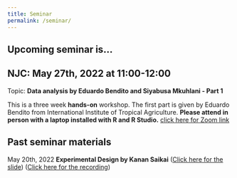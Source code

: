 ```yaml
---
title: Seminar
permalink: /seminar/
--- 
```


## Upcoming seminar is...

## NJC: May 27th, 2022 at 11:00-12:00

Topic: **Data analysis by Eduardo Bendito and Siyabusa Mkuhlani - Part 1**

This is a three week **hands-on** workshop. The first part is given by Eduardo Bendito from International Institute of Tropical Agriculture. **Please attend in person with a laptop installed with R and R Studio.** [click here for Zoom link](https://us02web.zoom.us/j/83183130865?pwd=MHJPWXZrckJMVDZqOGlvdnpjV1R1QT09)





## Past seminar materials

May 20th, 2022 **Experimental Design by Kanan Saikai**
([Click here for the slide](./presentation/ExperimentalDesign_ByKananSaikai_NJC052022.pdf))
([Click here for the recording](https://us02web.zoom.us/rec/share/u7Bi82DvM2YIa8EWSie1A0ahgmDOne4daO6bxjVGpqnA1ZAiTdbhvw1WbYQSQyTg.xdr9Lyf-pNQ-DjoR))
